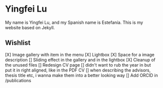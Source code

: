 # Yingfei Lu
My name is Yingfei Lu, and my Spanish name is Estefanía.
This is my website based on Jekyll.

## Wishlist
[X] Image gallery with item in the menu
    [X] Lightbox
    [X] Space for a image description
    [] Sliding effect in the gallery and in the lightbox
[X] Cleanup of the unused files
[] Redesign CV page
    []  didn't want to rub the year in but put it in right aligned, like in the PDF CV
    [] when describing the advisors, thesis title etc, i wanna make them into a better looking way
[] Add ORCID in /publications
